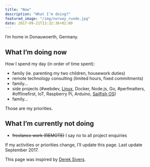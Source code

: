 ```yaml
---
title: "Now"
description: "What I’m doing?"
featured_image: "/img/norway_runde.jpg"
date: 2017-09-21T13:32:36+02:00
---
```

I’m home in Donauwoerth, Germany.

## What I’m doing now

How I spend my day (in order of time spent):

- family (ie. parenting my two children, housework duties)
- remote technology consulting (limited hours, fixed commitments)
- family…
- side projects (#webdev, [Linux](/tags/linux), Docker, Node.js, Go, #perfmatters, #offlinefirst, IoT, Raspberry Pi, Arduino, [Sailfish OS](/tags/sailfishos))
- family…

Those are my priorities.

## What I’m currently not doing

- ~~freelance work (REMOTE)~~ I say no to all project enquiries

If my activities or priorities change, I’ll update this page. Last update September 2017.

This page was inspired by [Derek Sivers](https://sivers.org/nowff).